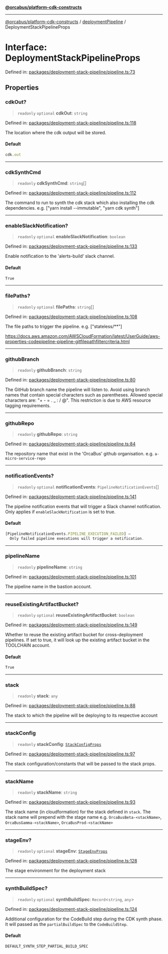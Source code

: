 [**@orcabus/platform-cdk-constructs**](../../../../README.md)

***

[@orcabus/platform-cdk-constructs](../../../../README.md) / [deploymentPipeline](../README.md) / DeploymentStackPipelineProps

# Interface: DeploymentStackPipelineProps

Defined in: [packages/deployment-stack-pipeline/pipeline.ts:73](https://github.com/OrcaBus/platform-cdk-constructs/blob/885f4bf19a11a54aff506f0fbbcc9831b1a2976f/packages/deployment-stack-pipeline/pipeline.ts#L73)

## Properties

### cdkOut?

> `readonly` `optional` **cdkOut**: `string`

Defined in: [packages/deployment-stack-pipeline/pipeline.ts:118](https://github.com/OrcaBus/platform-cdk-constructs/blob/885f4bf19a11a54aff506f0fbbcc9831b1a2976f/packages/deployment-stack-pipeline/pipeline.ts#L118)

The location where the cdk output will be stored.

#### Default

```ts
cdk.out
```

***

### cdkSynthCmd

> `readonly` **cdkSynthCmd**: `string`[]

Defined in: [packages/deployment-stack-pipeline/pipeline.ts:112](https://github.com/OrcaBus/platform-cdk-constructs/blob/885f4bf19a11a54aff506f0fbbcc9831b1a2976f/packages/deployment-stack-pipeline/pipeline.ts#L112)

The command to run to synth the cdk stack which also installing the cdk dependencies. e.g. ["yarn install --immutable", "yarn cdk synth"]

***

### enableSlackNotification?

> `readonly` `optional` **enableSlackNotification**: `boolean`

Defined in: [packages/deployment-stack-pipeline/pipeline.ts:133](https://github.com/OrcaBus/platform-cdk-constructs/blob/885f4bf19a11a54aff506f0fbbcc9831b1a2976f/packages/deployment-stack-pipeline/pipeline.ts#L133)

Enable notification to the 'alerts-build' slack channel.

#### Default

```ts
True
```

***

### filePaths?

> `readonly` `optional` **filePaths**: `string`[]

Defined in: [packages/deployment-stack-pipeline/pipeline.ts:108](https://github.com/OrcaBus/platform-cdk-constructs/blob/885f4bf19a11a54aff506f0fbbcc9831b1a2976f/packages/deployment-stack-pipeline/pipeline.ts#L108)

The file paths to trigger the pipeline. e.g. ["stateless/**"]

https://docs.aws.amazon.com/AWSCloudFormation/latest/UserGuide/aws-properties-codepipeline-pipeline-gitfilepathfiltercriteria.html

***

### githubBranch

> `readonly` **githubBranch**: `string`

Defined in: [packages/deployment-stack-pipeline/pipeline.ts:80](https://github.com/OrcaBus/platform-cdk-constructs/blob/885f4bf19a11a54aff506f0fbbcc9831b1a2976f/packages/deployment-stack-pipeline/pipeline.ts#L80)

The GitHub branch name the pipeline will listen to.
Avoid using branch names that contain special characters such as parentheses.
Allowed special characters are: "+ - = . _ : / @".
This restriction is due to AWS resource tagging requirements.

***

### githubRepo

> `readonly` **githubRepo**: `string`

Defined in: [packages/deployment-stack-pipeline/pipeline.ts:84](https://github.com/OrcaBus/platform-cdk-constructs/blob/885f4bf19a11a54aff506f0fbbcc9831b1a2976f/packages/deployment-stack-pipeline/pipeline.ts#L84)

The repository name that exist in the 'OrcaBus' github organisation. e.g. `a-micro-service-repo`

***

### notificationEvents?

> `readonly` `optional` **notificationEvents**: `PipelineNotificationEvents`[]

Defined in: [packages/deployment-stack-pipeline/pipeline.ts:141](https://github.com/OrcaBus/platform-cdk-constructs/blob/885f4bf19a11a54aff506f0fbbcc9831b1a2976f/packages/deployment-stack-pipeline/pipeline.ts#L141)

The pipeline notification events that will trigger a Slack channel notification.
Only applies if `enableSlackNotification` is set to true.

#### Default

```ts
[PipelineNotificationEvents.PIPELINE_EXECUTION_FAILED] –
  Only failed pipeline executions will trigger a notification.
```

***

### pipelineName

> `readonly` **pipelineName**: `string`

Defined in: [packages/deployment-stack-pipeline/pipeline.ts:101](https://github.com/OrcaBus/platform-cdk-constructs/blob/885f4bf19a11a54aff506f0fbbcc9831b1a2976f/packages/deployment-stack-pipeline/pipeline.ts#L101)

The pipeline name in the bastion account.

***

### reuseExistingArtifactBucket?

> `readonly` `optional` **reuseExistingArtifactBucket**: `boolean`

Defined in: [packages/deployment-stack-pipeline/pipeline.ts:149](https://github.com/OrcaBus/platform-cdk-constructs/blob/885f4bf19a11a54aff506f0fbbcc9831b1a2976f/packages/deployment-stack-pipeline/pipeline.ts#L149)

Whether to reuse the existing artifact bucket for cross-deployment pipelines.
If set to true, it will look up the existing artifact bucket in the TOOLCHAIN account.

#### Default

```ts
True
```

***

### stack

> `readonly` **stack**: `any`

Defined in: [packages/deployment-stack-pipeline/pipeline.ts:88](https://github.com/OrcaBus/platform-cdk-constructs/blob/885f4bf19a11a54aff506f0fbbcc9831b1a2976f/packages/deployment-stack-pipeline/pipeline.ts#L88)

The stack to which the pipeline will be deploying to its respective account

***

### stackConfig

> `readonly` **stackConfig**: [`StackConfigProps`](StackConfigProps.md)

Defined in: [packages/deployment-stack-pipeline/pipeline.ts:97](https://github.com/OrcaBus/platform-cdk-constructs/blob/885f4bf19a11a54aff506f0fbbcc9831b1a2976f/packages/deployment-stack-pipeline/pipeline.ts#L97)

The stack configuration/constants that will be passed to the stack props.

***

### stackName

> `readonly` **stackName**: `string`

Defined in: [packages/deployment-stack-pipeline/pipeline.ts:93](https://github.com/OrcaBus/platform-cdk-constructs/blob/885f4bf19a11a54aff506f0fbbcc9831b1a2976f/packages/deployment-stack-pipeline/pipeline.ts#L93)

The stack name (in cloudformation) for the stack defined in `stack`. The stack name will prepend with the stage
name e.g. `OrcaBusBeta-<stackName>`, `OrcaBusGamma-<stackName>`, `OrcaBusProd-<stackName>`

***

### stageEnv?

> `readonly` `optional` **stageEnv**: [`StageEnvProps`](StageEnvProps.md)

Defined in: [packages/deployment-stack-pipeline/pipeline.ts:128](https://github.com/OrcaBus/platform-cdk-constructs/blob/885f4bf19a11a54aff506f0fbbcc9831b1a2976f/packages/deployment-stack-pipeline/pipeline.ts#L128)

The stage environment for the deployment stack

***

### synthBuildSpec?

> `readonly` `optional` **synthBuildSpec**: `Record`\<`string`, `any`\>

Defined in: [packages/deployment-stack-pipeline/pipeline.ts:124](https://github.com/OrcaBus/platform-cdk-constructs/blob/885f4bf19a11a54aff506f0fbbcc9831b1a2976f/packages/deployment-stack-pipeline/pipeline.ts#L124)

Additional configuration for the CodeBuild step during the CDK synth phase. It will passed as the `partialBuildSpec` to the `CodeBuildStep`.

#### Default

```ts
DEFAULT_SYNTH_STEP_PARTIAL_BUILD_SPEC
```

